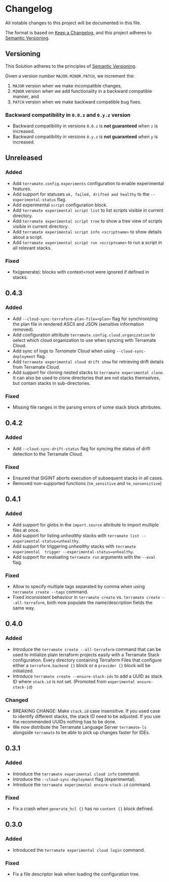 # Changelog

All notable changes to this project will be documented in this file.

The format is based on [Keep a Changelog](https://keepachangelog.com/en/1.0.0/),
and this project adheres to [Semantic Versioning](https://semver.org/spec/v2.0.0.html).

## Versioning

This Solution adheres to the principles of [Semantic Versioning](https://semver.org/spec/v2.0.0.html).

Given a version number `MAJOR.MINOR.PATCH`, we increment the:

1. `MAJOR` version when we make incompatible changes,
2. `MINOR` version when we add functionality in a backward compatible manner, and
3. `PATCH` version when we make backward compatible bug fixes.

### Backward compatibility in `0.0.z` and `0.y.z` version

- Backward compatibility in versions `0.0.z` is **not guaranteed** when `z` is increased.
- Backward compatibility in versions `0.y.z` is **not guaranteed** when `y` is increased.

## Unreleased

### Added

- Add `terramate.config.experiments` configuration to enable experimental features.
- Add support for statuses `ok, failed, drifted and healthy` to the `--experimental-status` flag.
- Add experimental `script` configuration block.
- Add `terramate experimental script list` to list scripts visible in current directory.
- Add `terramate experimental script tree` to show a tree view of scripts visible in current directory.
- Add `terramate experimental script info <scriptname>` to show details about a script.
- Add `terramate experimental script run <scriptname>` to run a script in all relevant stacks.

### Fixed

- fix(generate): blocks with context=root were ignored if defined in stacks.

## 0.4.3

### Added

- Add `--cloud-sync-terraform-plan-file=<plan>` flag for synchronizing the plan
file in rendered ASCII and JSON (sensitive information removed).
- Add configuration attribute `terramate.config.cloud.organization` to select which cloud organization to use when syncing with Terramate Cloud.
- Add sync of logs to _Terramate Cloud_ when using `--cloud-sync-deployment` flag.
- Add `terramate experimental cloud drift show` for retrieving drift details from Terramate Cloud.
- Add support for cloning nested stacks to `terramate experimental clone`. It can also be used to clone directories that
are not stacks themselves, but contain stacks in sub-directories.

### Fixed

- Missing file ranges in the parsing errors of some stack block attributes.

## 0.4.2

### Added

- Add `--cloud-sync-drift-status` flag for syncing the status of drift detection
  to the Terramate Cloud.

### Fixed

- Ensured that SIGINT aborts execution of subsequent stacks in all cases.
- Removed non-supported functions (`tm_sensitive` and `tm_nonsensitive`)

## 0.4.1

### Added

- Add support for globs in the `import.source` attribute to import multiple files at once.
- Add support for listing *unhealthy* stacks with `terramate list --experimental-status=unhealthy`.
- Add support for triggering *unhealthy* stacks with `terramate experimental  trigger --experimental-status=unhealthy`.
- Add support for evaluating `terramate run` arguments with the `--eval`
flag.

### Fixed

- Allow to specify multiple tags separated by comma when using `terramate create --tags` command.
- Fixed inconsistent behaviour in `terramate create` vs. `terramate create --all-terraform`, both now populate the name/description fields the same way.

## 0.4.0

### Added

- Introduce the `terramate create --all-terraform` command that can be used to initialize plain terraform projects easily with a Terramate Stack configuration.
  Every directory containing Terraform Files that configure either a `terraform.backend {}` block or a `provider {}` block will be initialized.
- Introduce `terramate create --ensure-stack-ids` to add a UUID as stack ID where `stack.id` is not set. (Promoted from `experimental ensure-stack-id`)

### Changed

- BREAKING CHANGE: Make `stack.id` case insensitive. If you used case to identify different stacks, the stack ID need to be adjusted. If you use the recommended UUIDs nothing has to be done.
- We now distribute the Terramate Language Server `terramate-ls` alongside `terramate` to be able to pick up changes faster for IDEs.

## 0.3.1

### Added

- Introduce the `terramate experimental cloud info` command.
- Introduce the `--cloud-sync-deployment` flag (experimental).
- Introduce the `terramate experimental ensure-stack-id` command.

### Fixed

- Fix a crash when `generate_hcl {}` has no `content {}` block defined.

## 0.3.0

### Added

- Introduced the `terramate experimental cloud login` command.

### Fixed

- Fix a file descriptor leak when loading the configuration tree.
